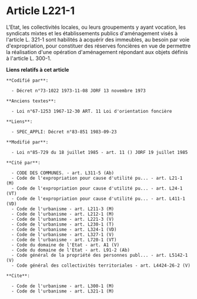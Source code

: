 # Article L221-1

L'Etat, les collectivités locales, ou leurs groupements y ayant vocation, les syndicats mixtes et les établissements publics
d'aménagement visés à l'article  L. 321-1 sont habilités à acquérir des immeubles, au besoin par voie d'expropriation, pour
constituer des réserves foncières  en vue de permettre la réalisation d'une opération d'aménagement répondant aux objets
définis à l'article L. 300-1.

**Liens relatifs à cet article**

	**Codifié par**:

	  - Décret n°73-1022 1973-11-08 JORF 13 novembre 1973

	**Anciens textes**:

	  - Loi n°67-1253 1967-12-30 ART. 11 Loi d'orientation foncière

	**Liens**:

	  - SPEC_APPLI: Décret n°83-851 1983-09-23

	**Modifié par**:

	  - Loi n°85-729 du 18 juillet 1985 - art. 11 () JORF 19 juillet 1985

	**Cité par**:

	  - CODE DES COMMUNES. - art. L311-5 (Ab)
	  - Code de l'expropriation pour cause d'utilité pu... - art. L21-1 (M)
	  - Code de l'expropriation pour cause d'utilité pu... - art. L24-1 (VT)
	  - Code de l'expropriation pour cause d'utilité pu... - art. L411-1 (VD)
	  - Code de l'urbanisme - art. L211-3 (M)
	  - Code de l'urbanisme - art. L212-1 (M)
	  - Code de l'urbanisme - art. L221-3 (V)
	  - Code de l'urbanisme - art. L230-1 (T)
	  - Code de l'urbanisme - art. L324-1 (VD)
	  - Code de l'urbanisme - art. L327-1 (V)
	  - Code de l'urbanisme - art. L720-1 (VT)
	  - Code du domaine de l'Etat - art. A1 (V)
	  - Code du domaine de l'Etat - art. L91-2 (Ab)
	  - Code général de la propriété des personnes publ... - art. L5142-1 (V)
	  - Code général des collectivités territoriales - art. L4424-26-2 (V)

	**Cite**:

	  - Code de l'urbanisme - art. L300-1 (M)
	  - Code de l'urbanisme - art. L321-1 (M)
